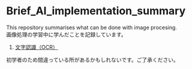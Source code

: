 # Brief_AI_implementation_summary
This repository summarises what can be done with image procesing.<br>
画像処理の学習中に学んだことを記録しています。<br>
1. [文字認識（OCR）]()

初学者のため間違っている所があるかもしれないです。ご了承ください。
